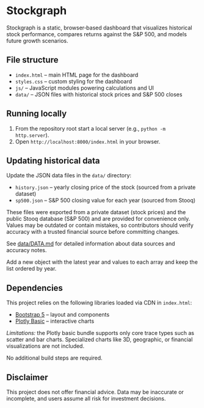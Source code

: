 # Stockgraph

Stockgraph is a static, browser‑based dashboard that visualizes historical stock performance, compares returns against the S&P 500, and models future growth scenarios.

## File structure
- `index.html` – main HTML page for the dashboard
- `styles.css` – custom styling for the dashboard
- `js/` – JavaScript modules powering calculations and UI
- `data/` – JSON files with historical stock prices and S&P 500 closes

## Running locally
1. From the repository root start a local server (e.g., `python -m http.server`).
2. Open `http://localhost:8000/index.html` in your browser.

## Updating historical data
Update the JSON data files in the `data/` directory:
- `history.json` – yearly closing price of the stock (sourced from a private dataset)
- `sp500.json` – S&P 500 closing value for each year (sourced from Stooq)

These files were exported from a private dataset (stock prices) and the public Stooq database (S&P 500) and are provided for convenience only. Values may be outdated or contain mistakes, so contributors should verify accuracy with a trusted financial source before committing changes.

See [data/DATA.md](data/DATA.md) for detailed information about data sources and accuracy notes.

Add a new object with the latest year and values to each array and keep the list ordered by year.

## Dependencies
This project relies on the following libraries loaded via CDN in `index.html`:
- [Bootstrap 5](https://getbootstrap.com/) – layout and components
- [Plotly Basic](https://plotly.com/javascript/) – interactive charts

*Limitations:* the Plotly basic bundle supports only core trace types such as scatter and bar charts. Specialized charts like 3D, geographic, or financial visualizations are not included.

No additional build steps are required.

## Disclaimer
This project does not offer financial advice. Data may be inaccurate or incomplete, and users assume all risk for investment decisions.
